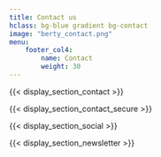 ```yaml
---
title: Contact us
hclass: bg-blue gradient bg-contact
image: "berty_contact.png"
menu:
    footer_col4:
        name: Contact
        weight: 30
---
```


{{< display_section_contact >}}

{{< display_section_contact_secure >}}

{{< display_section_social >}}

{{< display_section_newsletter >}}